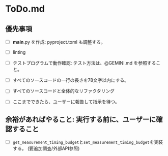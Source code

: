 # ToDo.md

## 優先事項
- [ ] __main__.py を作成: pyproject.toml も調整する。
- [ ] linting
- [ ] テストプログラムで動作確認: テスト方法は、@GEMINI.md を参照すること。
- [ ] すべてのソースコードの一行の長さを78文字以内にする。
- [ ] すべてのソースコードと全体的なリファクタリング
- [ ] ここまでできたら、ユーザーに報告して指示を待つ。


## 余裕があればやること: 実行する前に、ユーザーに確認すること
- [ ] `get_measurement_timing_budget`と`set_measurement_timing_budget`を実装する。 (要追加調査/外部API参照)
